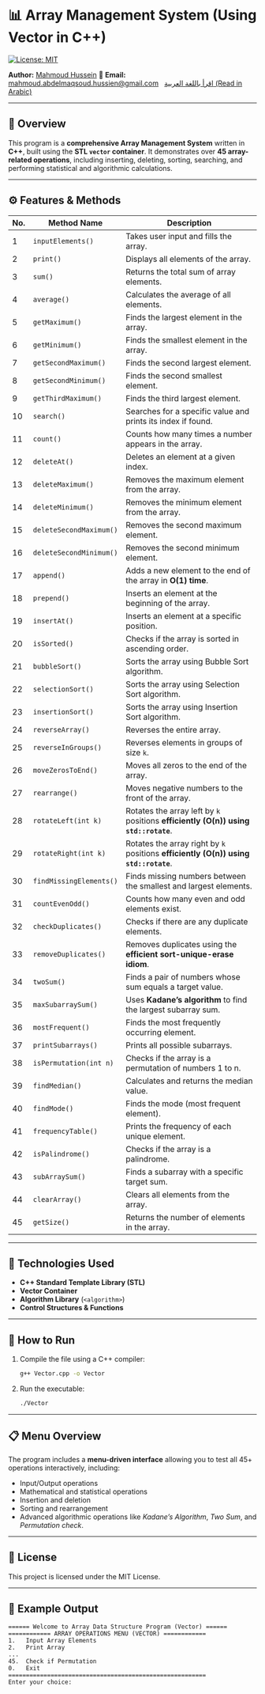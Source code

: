 # 📊 Array Management System (Using Vector in C++)
[![License: MIT](https://img.shields.io/badge/License-MIT-yellow.svg)](https://opensource.org/licenses/MIT)

**Author:** [Mahmoud Hussein](https://github.com/0x-mahmoud-hussien)
📧 **Email:** mahmoud.abdelmaqsoud.hussien@gmail.com  
[اقرأ باللغة العربية (Read in Arabic)](README_AR.md)

---

## 🧠 Overview  
This program is a **comprehensive Array Management System** written in **C++**, built using the **STL `vector` container**. It demonstrates over **45 array-related operations**, including inserting, deleting, sorting, searching, and performing statistical and algorithmic calculations.

---

## ⚙️ Features & Methods

| No. | Method Name | Description |
|-----|--------------|-------------|
| 1 | `inputElements()` | Takes user input and fills the array. |
| 2 | `print()` | Displays all elements of the array. |
| 3 | `sum()` | Returns the total sum of array elements. |
| 4 | `average()` | Calculates the average of all elements. |
| 5 | `getMaximum()` | Finds the largest element in the array. |
| 6 | `getMinimum()` | Finds the smallest element in the array. |
| 7 | `getSecondMaximum()` | Finds the second largest element. |
| 8 | `getSecondMinimum()` | Finds the second smallest element. |
| 9 | `getThirdMaximum()` | Finds the third largest element. |
| 10 | `search()` | Searches for a specific value and prints its index if found. |
| 11 | `count()` | Counts how many times a number appears in the array. |
| 12 | `deleteAt()` | Deletes an element at a given index. |
| 13 | `deleteMaximum()` | Removes the maximum element from the array. |
| 14 | `deleteMinimum()` | Removes the minimum element from the array. |
| 15 | `deleteSecondMaximum()` | Removes the second maximum element. |
| 16 | `deleteSecondMinimum()` | Removes the second minimum element. |
| 17 | `append()` | Adds a new element to the end of the array in **O(1) time**. |
| 18 | `prepend()` | Inserts an element at the beginning of the array. |
| 19 | `insertAt()` | Inserts an element at a specific position. |
| 20 | `isSorted()` | Checks if the array is sorted in ascending order. |
| 21 | `bubbleSort()` | Sorts the array using Bubble Sort algorithm. |
| 22 | `selectionSort()` | Sorts the array using Selection Sort algorithm. |
| 23 | `insertionSort()` | Sorts the array using Insertion Sort algorithm. |
| 24 | `reverseArray()` | Reverses the entire array. |
| 25 | `reverseInGroups()` | Reverses elements in groups of size `k`. |
| 26 | `moveZerosToEnd()` | Moves all zeros to the end of the array. |
| 27 | `rearrange()` | Moves negative numbers to the front of the array. |
| 28 | `rotateLeft(int k)` | Rotates the array left by `k` positions **efficiently (O(n)) using `std::rotate`**. |
| 29 | `rotateRight(int k)` | Rotates the array right by `k` positions **efficiently (O(n)) using `std::rotate`**. |
| 30 | `findMissingElements()` | Finds missing numbers between the smallest and largest elements. |
| 31 | `countEvenOdd()` | Counts how many even and odd elements exist. |
| 32 | `checkDuplicates()` | Checks if there are any duplicate elements. |
| 33 | `removeDuplicates()` | Removes duplicates using the **efficient sort-unique-erase idiom**. |
| 34 | `twoSum()` | Finds a pair of numbers whose sum equals a target value. |
| 35 | `maxSubarraySum()` | Uses **Kadane’s algorithm** to find the largest subarray sum. |
| 36 | `mostFrequent()` | Finds the most frequently occurring element. |
| 37 | `printSubarrays()` | Prints all possible subarrays. |
| 38 | `isPermutation(int n)` | Checks if the array is a permutation of numbers 1 to n. |
| 39 | `findMedian()` | Calculates and returns the median value. |
| 40 | `findMode()` | Finds the mode (most frequent element). |
| 41 | `frequencyTable()` | Prints the frequency of each unique element. |
| 42 | `isPalindrome()` | Checks if the array is a palindrome. |
| 43 | `subArraySum()` | Finds a subarray with a specific target sum. |
| 44 | `clearArray()` | Clears all elements from the array. |
| 45 | `getSize()` | Returns the number of elements in the array. |

---

## 🧩 Technologies Used
- **C++ Standard Template Library (STL)**  
- **Vector Container**  
- **Algorithm Library** (`<algorithm>`)
- **Control Structures & Functions**

---

## 🏁 How to Run

1.  Compile the file using a C++ compiler:
    ```bash
    g++ Vector.cpp -o Vector
    ```
2.  Run the executable:
    ```bash
    ./Vector
    ```

---

## 📋 Menu Overview
The program includes a **menu-driven interface** allowing you to test all 45+ operations interactively, including:
- Input/Output operations  
- Mathematical and statistical operations  
- Insertion and deletion  
- Sorting and rearrangement  
- Advanced algorithmic operations like *Kadane’s Algorithm*, *Two Sum*, and *Permutation check*.

---

## 📜 License
This project is licensed under the MIT License.

---

## 🧠 Example Output
```
====== Welcome to Array Data Structure Program (Vector) ======
============ ARRAY OPERATIONS MENU (VECTOR) ============
1.   Input Array Elements
2.   Print Array
...
45.  Check if Permutation
0.   Exit
========================================================
Enter your choice: 
```